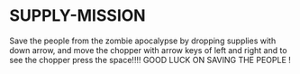 # SUPPLY-MISSION
Save the people from the zombie apocalypse by dropping supplies with down arrow, and move the chopper with arrow keys of left and right and to see the chopper press the space!!!! GOOD LUCK ON SAVING THE PEOPLE !
